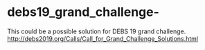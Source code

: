# debs19_grand_challenge-
This could be a possible solution for DEBS 19 grand challenge. http://debs2019.org/Calls/Call_for_Grand_Challenge_Solutions.html
